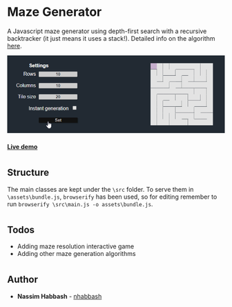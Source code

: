# Maze Generator

A Javascript maze generator using depth-first search with a recursive backtracker (it just means it uses a stack!). Detailed info on the algorithm [here](https://en.wikipedia.org/wiki/Maze_generation_algorithm).

<p align="center">
  <img  src="example.gif">
</p>


#### [Live demo](https://nhabbash.github.io/maze-generator)

#
## Structure
The main classes are kept under the `\src` folder.
To serve them in `\assets\bundle.js`, `browserify` has been used, so for editing remember to run `browserify \src\main.js -o assets\bundle.js`.

#
## Todos
* Adding maze resolution interactive game
* Adding other maze generation algorithms

#
## Author

* **Nassim Habbash** - [nhabbash](https://github.com/nhabbash)
